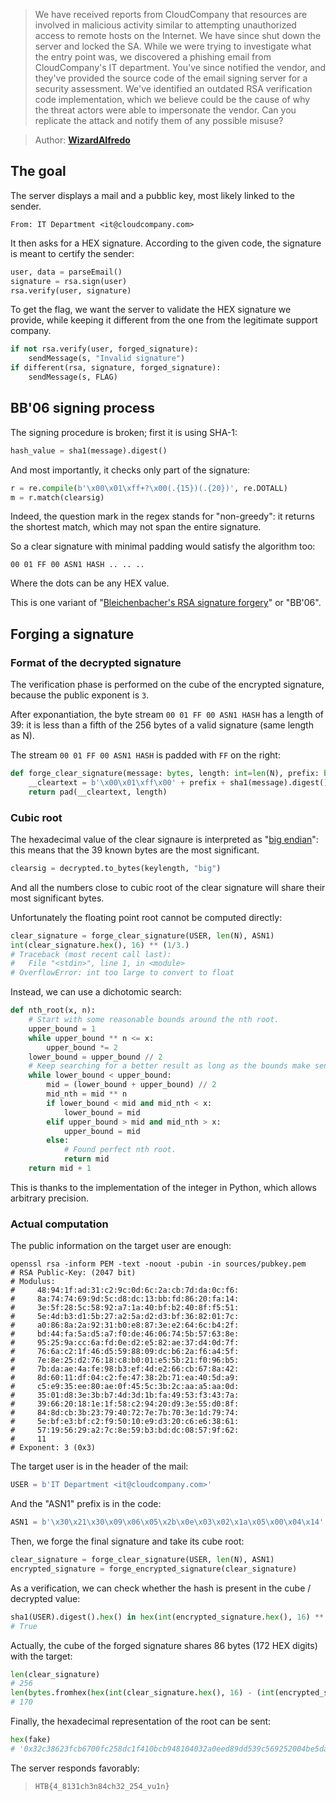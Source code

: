 > We have received reports from CloudCompany that resources are involved in malicious activity similar to attempting unauthorized access to remote hosts on the Internet.
> We have since shut down the server and locked the SA.
> While we were trying to investigate what the entry point was,
> we discovered a phishing email from CloudCompany's IT department.
> You've since notified the vendor, and they've provided the source code of the email signing server for a security assessment.
> We've identified an outdated RSA verification code implementation, which we believe could be the cause of why the threat actors were able to impersonate the vendor.
> Can you replicate the attack and notify them of any possible misuse?

> Author: **[WizardAlfredo][author-profile]**

## The goal

The server displays a mail and a pubblic key, most likely linked to the sender.

```
From: IT Department <it@cloudcompany.com>
```

It then asks for a HEX signature.
According to the given code, the signature is meant to certify the sender:

```python
user, data = parseEmail()
signature = rsa.sign(user)
rsa.verify(user, signature)
```

To get the flag, we want the server to validate the HEX signature we provide, while keeping it different from the one from the legitimate support company.

```python
if not rsa.verify(user, forged_signature):
    sendMessage(s, "Invalid signature")
if different(rsa, signature, forged_signature):
    sendMessage(s, FLAG)
```

## BB'06 signing process

The signing procedure is broken; first it is using SHA-1:

```python
hash_value = sha1(message).digest()
```

And most importantly, it checks only part of the signature:

```python
r = re.compile(b'\x00\x01\xff+?\x00(.{15})(.{20})', re.DOTALL)
m = r.match(clearsig)
```

Indeed, the question mark in the regex stands for "non-greedy":
it returns the shortest match, which may not span the entire signature.

So a clear signature with minimal padding would satisfy the algorithm too:

```
00 01 FF 00 ASN1 HASH .. .. ..
```

Where the dots can be any HEX value.

This is one variant of "[Bleichenbacher's RSA signature forgery][article-bb06]" or "BB'06".

## Forging a signature

### Format of the decrypted signature

The verification phase is performed on the cube of the encrypted signature, because the public exponent is `3`.

After exponantiation, the byte stream `00 01 FF 00 ASN1 HASH` has a length of 39:
it is less than a fifth of the 256 bytes of a valid signature (same length as N).

The stream `00 01 FF 00 ASN1 HASH` is padded with `FF` on the right:

```python
def forge_clear_signature(message: bytes, length: int=len(N), prefix: bytes=ASN1) -> bytes:
    __cleartext = b'\x00\x01\xff\x00' + prefix + sha1(message).digest()
    return pad(__cleartext, length)
```

### Cubic root

The hexadecimal value of the clear signaure is interpreted as "[big endian][wiki-endianness]":
this means that the 39 known bytes are the most significant.

```python
clearsig = decrypted.to_bytes(keylength, "big")
```

And all the numbers close to cubic root of the clear signature will share their most significant bytes.

Unfortunately the floating point root cannot be computed directly:

```python
clear_signature = forge_clear_signature(USER, len(N), ASN1)
int(clear_signature.hex(), 16) ** (1/3.)
# Traceback (most recent call last):
#   File "<stdin>", line 1, in <module>
# OverflowError: int too large to convert to float
```

Instead, we can use a dichotomic search:

```python
def nth_root(x, n):
    # Start with some reasonable bounds around the nth root.
    upper_bound = 1
    while upper_bound ** n <= x:
        upper_bound *= 2
    lower_bound = upper_bound // 2
    # Keep searching for a better result as long as the bounds make sense.
    while lower_bound < upper_bound:
        mid = (lower_bound + upper_bound) // 2
        mid_nth = mid ** n
        if lower_bound < mid and mid_nth < x:
            lower_bound = mid
        elif upper_bound > mid and mid_nth > x:
            upper_bound = mid
        else:
            # Found perfect nth root.
            return mid
    return mid + 1
```

This is thanks to the implementation of the integer in Python, which allows arbitrary precision.

### Actual computation

The public information on the target user are enough:

```shell
openssl rsa -inform PEM -text -noout -pubin -in sources/pubkey.pem 
# RSA Public-Key: (2047 bit)
# Modulus:
#     48:94:1f:ad:31:c2:9c:0d:6c:2a:cb:7d:da:0c:f6:
#     8a:74:74:69:9d:5c:d8:dc:13:bb:fd:86:20:fa:14:
#     3e:5f:28:5c:58:92:a7:1a:40:bf:b2:40:8f:f5:51:
#     5e:4d:b3:d1:5b:27:a2:5a:d2:d3:bf:36:82:01:7c:
#     a0:86:8a:2a:92:31:b0:e8:87:3e:e2:64:6c:b4:2f:
#     bd:44:fa:5a:d5:a7:f0:de:46:06:74:5b:57:63:8e:
#     95:25:9a:cc:6a:fd:0e:d2:e5:82:ae:37:d4:0d:7f:
#     76:6a:c2:1f:46:d5:59:88:09:dc:b6:2a:f6:a4:5f:
#     7e:8e:25:d2:76:18:c8:b0:01:e5:5b:21:f0:96:b5:
#     7b:da:ae:4a:fe:98:b3:ef:4d:e2:66:cb:67:8a:42:
#     8d:60:11:df:04:c2:fe:47:38:2b:71:ea:40:5d:a9:
#     c5:e9:35:ee:80:ae:0f:45:5c:3b:2c:aa:a5:aa:0d:
#     35:01:d8:3e:3b:b7:4d:3d:1b:fa:49:53:f3:43:7a:
#     39:66:20:18:1e:1f:58:c2:94:20:d9:3e:55:d0:8f:
#     84:8d:cb:3b:23:79:40:72:7e:7b:70:3e:1d:79:74:
#     5e:bf:e3:bf:c2:f9:50:10:e9:d3:20:c6:e6:38:61:
#     57:19:56:29:a2:7c:8e:59:b3:bd:dc:08:57:9f:62:
#     11
# Exponent: 3 (0x3)
```

The target user is in the header of the mail:

```python
USER = b'IT Department <it@cloudcompany.com>'
```

And the "ASN1" prefix is in the code:

```python
ASN1 = b'\x30\x21\x30\x09\x06\x05\x2b\x0e\x03\x02\x1a\x05\x00\x04\x14'
```

Then, we forge the final signature and take its cube root:

```python
clear_signature = forge_clear_signature(USER, len(N), ASN1)
encrypted_signature = forge_encrypted_signature(clear_signature)
```

As a verification, we can check whether the hash is present in the cube / decrypted value:

```python
sha1(USER).digest().hex() in hex(int(encrypted_signature.hex(), 16) ** 3)
# True
```

Actually, the cube of the forged signature shares 86 bytes (172 HEX digits) with the target:

```python
len(clear_signature)
# 256
len(bytes.fromhex(hex(int(clear_signature.hex(), 16) - (int(encrypted_signature.hex(), 16) ** 3))[2:]))
# 170
```

Finally, the hexadecimal representation of the root can be sent:

```python
hex(fake)
# '0x32c38623fcb6700fc258dc1f410bcb948104032a0eed89dd539c569252004be5da95b737088c6262495f1d97bd9fefc9853a1c142e930232a6255aa6f1955382adc8ecf22cf0bf1f4db5de6670339ab44b49c59ad0'
```

The server responds favorably:

> `HTB{4_8131ch3n84ch32_254_vu1n}`

[author-profile]: https://app.hackthebox.com/users/201215
[article-bb06]: https://words.filippo.io/bleichenbacher-06-signature-forgery-in-python-rsa/
[wiki-endianness]: https://en.wikipedia.org/wiki/Endianness
[wiki-sha1]: https://en.wikipedia.org/wiki/SHA-1
